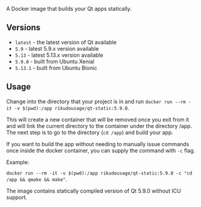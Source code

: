 A Docker image that builds your Qt apps statically.

## Versions

- `latest` - the latest version of Qt available
- `5.9` - latest 5.9.x version available
- `5.13` - latest 5.13.x version available
- `5.9.0` - built from Ubuntu Xenial
- `5.13.1` - built from Ubuntu Bionic

## Usage

Change into the directory that your project is in and run
`docker run --rm -it -v $(pwd):/app rikudousage/qt-static:5.9.0`.

This will create a new container that will be removed once you
exit from it and will link the current directory to the container
under the directory /app. The next step is to go to the directory
(`cd /app`) and build your app.

If you want to build the app without needing to manually issue
commands once inside the docker container, you can supply the 
command with `-c` flag.

Example:

`docker run --rm -it -v $(pwd):/app rikudousage/qt-static:5.9.0 -c
"cd /app && qmake && make"`.

The image contains statically compiled version of Qt 5.9.0 without
ICU support.
